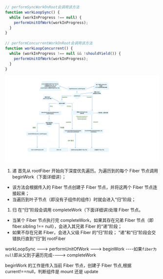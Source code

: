 ```js
// performSyncWorkOnRoot会调用该方法
function workLoopSync() {
  while (workInProgress !== null) {
    performUnitOfWork(workInProgress);
  }
}

// performConcurrentWorkOnRoot会调用该方法
function workLoopConcurrent() {
  while (workInProgress !== null && !shouldYield()) {
    performUnitOfWork(workInProgress);
  }
}
```

![alt text](download_image.png)

1. 递
   首先从 rootFiber 开始向下深度优先遍历。为遍历到的每个 Fiber 节点调用 beginWork（下面详细讲）；

- 该方法会根据传入的 Fiber 节点创建子 Fiber 节点，并将这两个 Fiber 节点连接起来；
- 当遍历到叶子节点（即没有子组件的组件）时就会进入“归”阶段；

1. 归
   在“归”阶段会调用 completeWork（下面详细讲)处理 Fiber 节点。

- 当某个 Fiber 节点执行完 completeWork，如果其存在兄弟 Fiber 节点（即 fiber.sibling !== null），会进入其兄弟 Fiber 的“递”阶段；
- 如果不存在兄弟 Fiber，会进入父级 Fiber 的“归”阶段；
  “递”和“归”阶段会交错执行直到“归”到 rootFiber

workLoopSync ---> performUnitOfWork ---> beginWork ----如果`fiber为null`即从父到子遍历完成----> completeWork

beginWork 的工作是传入当前 Fiber 节点，创建子 Fiber 节点,根据 current!==null，判断组件是 mount 还是 update
